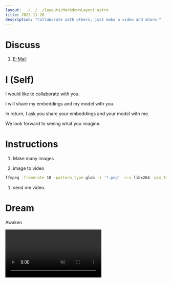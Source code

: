 ```yaml
---
layout: ../../../layouts/MarkdownLayout.astro
title: 2022-11-20
description: "Collaborate with others, just make a video and share."
---
```


# Discuss

1. <a href="mailto:udia@udia.ca?bcc=alex%40udia.ca&subject=UDIA%202022-11-20&body=UDIA%20is%3A">E-Mail</a>

# I (Self)

I would like to collaborate with you.

I will share my embeddings and my model with you.

In return, I ask you share your embeddings and your model with me.

We look forward to seeing what you imagine.

# Instructions

1. Make many images

1. image to video

  ```bash
  ffmpeg -framerate 10 -pattern_type glob -i '*.png' -c:v libx264 -pix_fmt yuv420p out_udia.mp4
  ```

1. send me video. 

# Dream

Awaken

<video autoplay loop muted>
  <source src="https://r2.u0.vc/videos/awaken_udia.webm" type="video/webm">
  <source src="https://r2.u0.vc/videos/awaken_udia.ogv" type="video/ogg">
  <source src="https://r2.u0.vc/videos/awaken_udia.mp4" type="video/mp4">

  <a href="https://r2.u0.vc/videos/awaken_udia.mp4">awaken</a>
</video>

<style>
  video {
    max-width: 100vw;
  }
</style>
